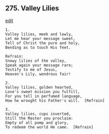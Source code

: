 
## 275.  Valley Lilies
[edit](https://docs.google.com/document/d/1k838N0k4GhR8ZMf87v6uzj6XR1NYSh3w/edit?mode=html)



    1.
    Valley lilies, meek and lowly,
    Let me hear your message sweet,
    Tell of Christ the pure and holy,
    Bending as to touch His feet.

    Refrain:
    Snowy lilies of the valley,
    Speak again your message rare;
    Testify to me of Jesus,
    Heaven's Lily, wondrous fair!

    2.
    Valley lilies, golden hearted,
    Love's sweet mission you fulfill,
    For you tell in perfumed language,
    How he wrought his Father's will.  [Refrain]

    3.
    Valley lilies, cups inverted,
    Still the Master you proclaim:
    Empty of all pomp and glory,
    To redeem the world He came.  [Refrain]
